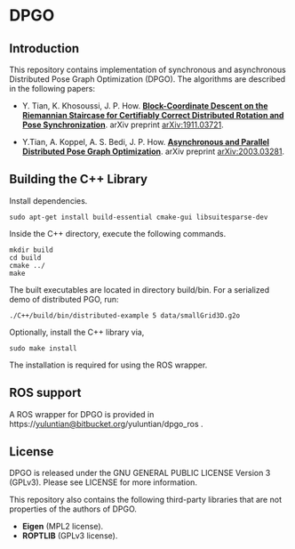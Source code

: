 # DPGO


## Introduction
This repository contains implementation of synchronous and asynchronous Distributed Pose Graph Optimization (DPGO).  The algorithms are described in the following papers:

 - Y. Tian, K. Khosoussi, J. P. How. [**Block-Coordinate Descent on the Riemannian Staircase for Certifiably Correct Distributed Rotation and Pose Synchronization**](https://arxiv.org/abs/1911.03721). arXiv preprint [arXiv:1911.03721](https://arxiv.org/abs/1911.03721).
 
 - Y.Tian, A. Koppel, A. S. Bedi, J. P. How.  [**Asynchronous and Parallel Distributed Pose Graph Optimization**](https://arxiv.org/abs/2003.03281). arXiv preprint [arXiv:2003.03281](https://arxiv.org/abs/2003.03281).

## Building the C++ Library 

Install dependencies.

```
sudo apt-get install build-essential cmake-gui libsuitesparse-dev
```

Inside the C++ directory, execute the following commands.

```
mkdir build
cd build
cmake ../
make
```

The built executables are located in directory build/bin. For a serialized demo of distributed PGO, run:
```
./C++/build/bin/distributed-example 5 data/smallGrid3D.g2o
```

Optionally, install the C++ library via,
```
sudo make install
```
The installation is required for using the ROS wrapper. 

## ROS support

A ROS wrapper for DPGO is provided in https://yuluntian@bitbucket.org/yuluntian/dpgo_ros . 

## License
DPGO is released under the GNU GENERAL PUBLIC LICENSE Version 3 (GPLv3). Please see LICENSE for more information.


This repository also contains the following third-party libraries that are not properties of the authors of DPGO. 
 
 *   **Eigen** (MPL2 license).
 * **ROPTLIB** (GPLv3 license). 







